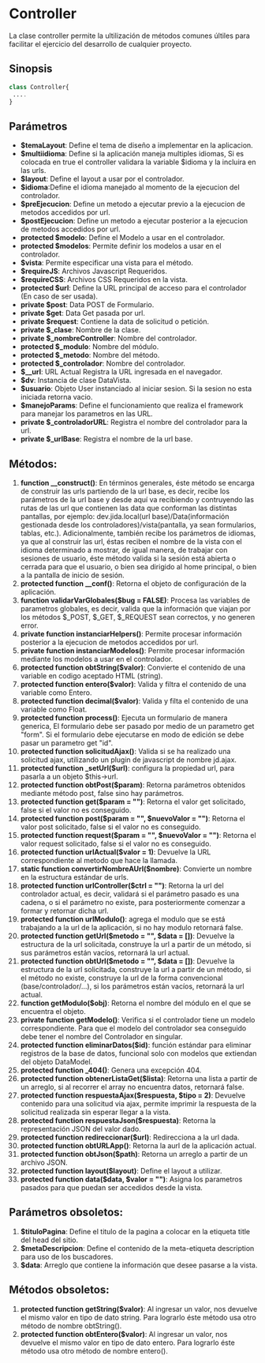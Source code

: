 # Controller
La clase controller permite la ultilización de métodos comunes últiles para facilitar el ejercicio del desarrollo de cualquier proyecto.

Sinopsis
---
```php
class Controller{
 ....
}
```
Parámetros
---
- **$temaLayout**: Define el tema de diseño a implementar en la aplicacion.
- **$multiidioma**: Define si la aplicación maneja multiples idiomas, Si es colocada en true el controller validara la variable $idioma y la incluira en las urls.
- **$layout**: Define el layout a usar por el controlador.
- **$idioma**:Define el idioma manejado al momento de la ejecucion del controlador.
- **$preEjecucion**: Define un metodo a ejecutar previo a la ejecucion de metodos accedidos por url.
- **$postEjecucion**: Define un metodo a ejecutar posterior a la ejecucion de metodos accedidos por url.
- **protected $modelo**: Define el Modelo a usar en el controlador.
- **protected $modelos**: Permite definir los modelos a usar en el controlador.
- **$vista**: Permite especificar una vista para el método.
- **$requireJS**: Archivos Javascript Requeridos.
- **$requireCSS**: Archivos CSS Requeridos en la vista.
- **protected $url**: Define la URL principal de acceso para el controlador (En caso de ser usada).
- **private $post**: Data POST de Formulario.
- **private $get**: Data Get pasada por url.
- **private $request**: Contiene la data de solicitud o petición.
- **private $_clase**: Nombre de la clase.
- **private $_nombreController**: Nombre del controlador.
- **protected $_modulo**: Nombre del módulo.
- **protected $_metodo**: Nombre del método.
- **protected $_controlador**: Nombre del controlador.
- **$__url**: URL Actual Registra la URL ingresada en el navegador.
- **$dv**: Instancia de clase DataVista.
- **$usuario**: Objeto User instanciado al iniciar sesion. Si la sesion no esta iniciada retorna vacio.
- **$manejoParams**: Define el funcionamiento que realiza el framework para manejar los parametros en las URL.
- **private $_controladorURL**: Registra el nombre del controlador para la url.
- **private $_urlBase**: Registra el nombre de la url base.

Métodos:
---
1. **function __construct()**: En términos generales, éste método se encarga de construir las urls partiendo de la url base, es decir, recibe los parámetros de la url base y desde aquí­ va recibiendo y contruyendo las rutas de las url que contienen las data que conforman las distintas pantallas, por ejemplo: dev.jida.local(url base)/Data(información gestionada desde los controladores)/vista(pantalla, ya sean formularios, tablas, etc.). Adicionalmente, también recibe los parámetros de idiomas, ya que al construir las url, éstas reciben el nombre de la vista con el idioma determinado a mostrar, de igual manera, de trabajar con sesiones de usuario, éste método valida si la sesión está abierta o cerrada para que el usuario, o bien sea dirigido al home principal, o bien a la pantalla de inicio de sesión.
2. **protected function __conf()**: Retorna el objeto de configuración de la aplicación. 
3. **function validarVarGlobales($bug = FALSE)**: Procesa las variables de parametros globales, es decir, valida que la información que viajan por los métodos $_POST, $_GET, $_REQUEST sean correctos, y no generen error.
4. **private function instanciarHelpers()**: Permite procesar información posterior a la ejecucion de metodos accedidos por url.
5. **private function instanciarModelos()**: Permite procesar información mediante los modelos a usar en el controlador.
6. **protected function obtString($valor)**: Convierte el contenido de una variable en codigo aceptado HTML (string).
7. **protected function entero($valor)**: Valida y filtra el contenido de una variable como Entero.
8. **protected function decimal($valor)**: Valida y filta el contenido de una variable como Float.
9. **protected function process()**: Ejecuta un formulario de manera generica, El formulario debe ser pasado por medio de un parametro get "form". Si el formulario debe ejecutarse en modo de edición se debe pasar un parametro get "id".
10. **protected function solicitudAjax()**: Valida si se ha realizado una solicitud ajax, utilizando un plugin de javascript de nombre jd.ajax.
11. **protected function _setUrl($url)**: configura la propiedad url, para pasarla a un objeto $this->url.
12. **protected function obtPost($param)**: Retorna parámetros obtenidos mediante método post, false sino hay parámetros.
13. **protected function get($param = "")**: Retorna el valor get solicitado, false si el valor no es conseguido.
14. **protected function post($param = "", $nuevoValor = "")**: Retorna el valor post solicitado, false si el valor no es conseguido.
15. **protected function request($param = "", $nuevoValor = "")**: Retorna el valor request solicitado, false si el valor no es conseguido.
16. **protected function urlActual($valor = 1)**: Devuelve la URL correspondiente al metodo que hace la llamada.
17. **static function convertirNombreAUrl($nombre)**: Convierte un nombre en la estructura estándar de urls.
18. **protected function urlController($ctrl = "")**: Retorna la url del controlador actual, es decir, validará si el parámetro pasado es una cadena, o si el parámetro no existe, para posteriormente comenzar a formar y retornar dicha url.
19. **protected function urlModulo()**: agrega el modulo que se está trabajando a la url de la aplicación, si no hay modulo retornará false.
20. **protected function getUrl($metodo = "", $data = [])**: Devuelve la estructura de la url solicitada, construye la url a partir de un método, si sus parámetros están vacíos, retornará la url actual.
21. **protected function obtUrl($metodo = "", $data = [])**: Devuelve la estructura de la url solicitada, construye la url a partir de un método, si el método no existe, construye la url de la forma convencional (base/controlador/...), si los parámetros están vacíos, retornará la url actual.
22. **function getModulo($obj)**: Retorna el nombre del módulo en el que se encuentra el objeto.
23. **private function getModelo()**: Verifica si el controlador tiene un modelo correspondiente. Para que el modelo del controlador sea conseguido debe tener el nombre del Controlador en singular.
24. **protected function eliminarDatos($id)**: función estándar para eliminar registros de la base de datos, funcional solo con modelos que extiendan del objeto DataModel.
25. **protected function _404()**: Genera una excepción 404.
26. **protected function obtenerListaGet($lista)**: Retorna una lista a partir de un arreglo, si al recorrer el array no encuentra datos, retornará false.
27. **protected function respuestaAjax($respuesta, $tipo = 2)**: Devuelve contenido para una solicitud via ajax, permite imprimir la respuesta de la solicitud realizada sin esperar llegar a la vista.
28. **protected function respuestaJson($respuesta)**: Retorna la representación JSON del valor dado.
29. **protected function redireccionar($url)**: Redirecciona a la url dada.
30. **protected function obtURLApp()**: Retorna la aurl de la aplicación actual. 
31. **protected function obtJson($path)**: Retorna un arreglo a partir de un archivo JSON.
32. **protected function layout($layout)**: Define el layout a utilizar.
33. **protected function data($data, $valor = "")**: Asigna los parametros pasados para que puedan ser accedidos desde la vista.

Parámetros obsoletos:
---
1. **$tituloPagina**: Define el titulo de la pagina a colocar en la etiqueta title del head del sitio.
2. **$metaDescripcion**: Define el contenido de la meta-etiqueta description para uso de los buscadores.
3. **$data**: Arreglo que contiene la información que desee pasarse a la vista.


Métodos obsoletos:
---
1. **protected function getString($valor)**: Al ingresar un valor, nos devuelve el mismo valor en tipo de dato string. Para lograrlo éste método usa otro método de nombre obtString().
2. **protected function obtEntero($valor)**: Al ingresar un valor, nos devuelve el mismo valor en tipo de dato entero. Para lograrlo éste método usa otro método de nombre entero().
